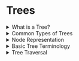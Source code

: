 # Trees

<details>
<summary>What is a Tree? </summary>

First of all, a tree is a graph with no cycles.
  - A graph is a set of nodes and edges.


</details>

<details>
<summary>Common Types of Trees</summary>

## Common Trees

- Generic binary tree
- [Binary search tree](./Notes/BST.md)
- [Avl tree](./Notes/AVL.md)
- [Hash](./Notes/Hash.md)
- [Heap](./Notes/Heap.md)
- [Red-black tree](./Notes/RedBlack.md)

</details>


<details>
<summary>Node Representation</summary>

### Node Representation

```js
class TreeNode {
  constructor(value) {
    this.value = value;
    this.left = null;
    this.right = null;
  }
}
```
</details>


<details>
<summary>Basic Tree Terminology</summary>

## Basic Tree Terminology

- **tree** - graph with no cycles
- **binary tree** - tree where nodes have at most 2 nodes
- **root** - the ultimate parent, the single node of a tree that can access every other node through edges; by definition the root will not have a parent
- **internal node** - a node that has children
- **leaf** - a node that does not have any children
- **path** - a series of nodes that can be traveled through edges - for example A, B, E is a path through the above tree
- **edge** - a connection between two nodes
- **balanced** - a tree where the difference in height between any two nodes is at most 1
- **complete** - a tree where all levels are filled, with the possible exception of the last level and the bottom has all nodes filled as far left as possible
- **depth** - the number of edges from the root to a node
- **BFS** - breadth first search (Uses a queue)
- **DFS** - depth first search (Uses a stack)
  - **Pre-order** - visit the root node first, then visit the left subtree, then the right subtree
  - **In-order** - visit the left subtree, then the root node, then the right subtree
  - **Post-order** - visit the left subtree, then the right subtree, then the root node

</details>

<details>
<summary>Tree Traversal</summary>

### All Traversal Methods are O(n)

<details>
<summary> Tree Traversal Visualization                                                                                                                                                                                                                                                                                                                                                                                                                                                                                                                                                                                                                                </summary>

![](https://miro.medium.com/max/1004/1*eyqACQAziXkSuMNmMeTa6A.png)

</details>

1. **BFS** - breadth first search (Uses a queue)

```js
function bfs(root) {
  const queue = [root];
  const visited = [];

  while (queue.length) {
    const node = queue.shift();
    visited.push(node);

    if (node.left) {
      queue.push(node.left);
    }

    if (node.right) {
      queue.push(node.right);
    }
  }

  return visited;
}
```

2. **DFS** - depth first search (Uses a stack)
  - **Pre-order** - root, left, right >> [leetcode](https://leetcode.com/problems/binary-tree-preorder-traversal/)
  - **In-order** - left, root, right >> [leetcode](https://leetcode.com/problems/binary-tree-inorder-traversal/)
  - **Post-order** - left, right, root >> [leetcode](https://leetcode.com/problems/binary-tree-postorder-traversal/)

```js
function dfs(root) {
  const stack = [root];
  const visited = [];

  while (stack.length) {
    const node = stack.pop();
    visited.push(node);

    if (node.right) {
      stack.push(node.right);
    }

    if (node.left) {
      stack.push(node.left);
    }
  }

  return visited;
}
```
**DFS Recursive**

```js

/*
! Recursive solution
*/

   
function preOrderArrayRecur(root) { // root, left, right
    if (!root) return [];

    return [ 
        root.val,
        ...preOrderArrayRecur(root.left), // left
        ...preOrderArrayRecur(root.right) 
    ];
}

function inOrderArrayRecur(root) { // left, root, right
    if (!root) return [];

    return [ 
        ...inOrderArrayRecur(root.left), 
        root.val, 
        ...inOrderArrayRecur(root.right) 
    ];
}

function postOrderArrayRecur(root) { // left, right, root
    if (!root) return [];

    return [
        ...postOrderArrayRecur(root.left),
        ...postOrderArrayRecur(root.right),
        root.val,
    ];
}


```



</details>
<br>
<br>



